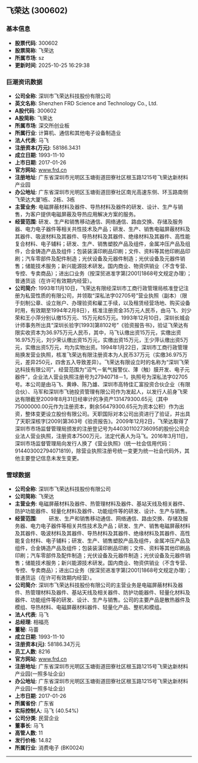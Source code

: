 ## 飞荣达 (300602)

### 基本信息

- **股票代码**: 300602
- **股票简称**: 飞荣达
- **所属市场**: sz
- **更新时间**: 2025-10-25 16:29:38

### 巨潮资讯数据

- **公司全称**: 深圳市飞荣达科技股份有限公司
- **英文名称**: Shenzhen FRD Science and Technology Co., Ltd.
- **A股代码**: 300602
- **A股简称**: 飞荣达
- **所属市场**: 深交所创业板
- **所属行业**: 计算机、通信和其他电子设备制造业
- **法人代表**: 马飞
- **注册资本(万元)**: 58186.3431
- **成立日期**: 1993-11-10
- **上市日期**: 2017-01-26
- **官方网站**: www.frd.cn
- **注册地址**: 广东省深圳市光明区玉塘街道田寮社区根玉路1215号飞荣达新材料产业园
- **办公地址**: 广东省深圳市光明区玉塘街道田寮社区南光高速东侧、环玉路南侧飞荣达大厦1栋、2栋、3栋
- **主营业务**: 电磁屏蔽材料及器件、导热材料及器件的研发、设计、生产与销售，为客户提供电磁屏蔽及导热应用解决方案的服务。
- **经营范围**: 研发、生产和销售移动通信、网络通信、路由交换、存储及服务器、电力电子器件等相关共性技术及产品；研发、生产、销售电磁屏蔽材料及其器件、吸波材料及其器件、导热材料及其器件、绝缘材料及其器件、高性能复合材料、电子辅料；研发、生产、销售塑胶产品及组件，金属冲压产品及组件，合金铸造产品及组件；包装装潢印刷品印刷；文件、资料等其他印刷品印刷；汽车零部件及配件制造；光伏设备及元器件制造；光伏设备及元器件销售；储能技术服务；新兴能源技术研发。国内商业、物资供销业（不含专营、专控、专卖商品）；进出口业务（按深贸进准字第[2001]1868号文规定办理）；普通货运（在许可有效期内经营）。
- **公司简介**: 1993年11月10日，飞荣达有限经深圳市工商行政管理局核准登记注册为私营性质的有限公司，并领取“深私法字02705号”营业执照（副本）（限于刻制公章、设立账户、办理验资和雇工手续，以及租赁经营场地、购买设备时用，有效期至1994年2月8日），核准注册资金35万元人民币，由马飞、刘少荣和王小萍分别认缴15万元、15万元和5万元。1993年12月10日，深圳长城会计师事务所出具“深圳长验字[1993]第8102号”《验资报告书》，验证飞荣达有限实收资本为36.975万元人民币，其中，马飞认缴出资15万元，实缴出资16.975万元，刘少荣认缴出资15万元，实缴出资15万元，王少萍认缴出资5万元，实缴出资5万元，均为实物出资。1994年1月22日，深圳市工商行政管理局换发营业执照，核准飞荣达有限注册资本为人民币37万元（实缴36.975万元，差异250元，四舍五入导致差异）。飞荣达有限设立时的名称为“深圳飞荣达科技有限公司”，经营范围为“沼气－氧气报警仪、薄（触）膜开发、电子元器件”，企业法人营业执照注册号为27940718－1，执照号为深私法字02705号。本公司是由马飞、黄峥、陈乃雄、深圳市高特佳汇富投资合伙企业（有限合伙）、马军和深圳市飞驰投资管理有限公司作为发起人，以发行人前身飞荣达有限截至2009年8月31日经审计的净资产131479300.65元（其中75000000.00元作为注册资本，剩余56479300.65元为资本公积）作为出资，整体变更设立股份有限公司。天职国际对本公司出资进行了验证，并出具了天职深核字[2009]第363号《验资报告》。2009年12月2日，飞荣达取得了深圳市市场监督管理局颁发的注册登记号为440301102736095的股份公司企业法人营业执照，注册资本7500万元，法定代表人为马飞。2016年3月11日，深圳市场监督管理局向发行人换了《营业执照》（统一社会信用代码：914403002794071819)，除营业执照注册号统一变更为统一社会代码外，其他主要登记信息未发生变更。

### 雪球数据

- **公司全称**: 深圳市飞荣达科技股份有限公司
- **公司简称**: 飞荣达
- **主营业务**: 电磁屏蔽材料及器件、热管理材料及器件、基站天线及相关器件、防护功能器件、轻量化材料及器件、功能组件等的研发、设计、生产与销售。
- **经营范围**: 　　研发、生产和销售移动通信、网络通信、路由交换、存储及服务器、电力电子器件等相关共性技术及产品；研发、生产、销售电磁屏蔽材料及其器件、吸波材料及其器件、导热材料及其器件、绝缘材料及其器件、高性能复合材料、电子辅料；研发、生产、销售塑胶产品及组件，金属冲压产品及组件，合金铸造产品及组件；包装装潢印刷品印刷；文件、资料等其他印刷品印刷；汽车零部件及配件制造；光伏设备及元器件制造；光伏设备及元器件销售；储能技术服务；新兴能源技术研发。国内商业、物资供销业（不含专营、专控、专卖商品）；进出口业务（按深贸进准字第[2001]1868号文规定办理）；普通货运（在许可有效期内经营）。
- **公司简介**: 深圳市飞荣达科技股份有限公司的主营业务是电磁屏蔽材料及器件、热管理材料及器件、基站天线及相关器件、防护功能器件、轻量化材料及器件、功能组件等的研发、设计、生产与销售。公司的主要产品是散热器件及模组、导热材料、电磁屏蔽材料器件、轻量化产品、整机和模组。
- **法人代表**: 马飞
- **总经理**: 相福亮
- **董秘**: 马蕾
- **成立日期**: 1993-11-10
- **注册资本(元)**: 58186.34万元
- **员工人数**: 8216
- **官方网站**: www.frd.cn
- **注册地址**: 广东省深圳市光明区玉塘街道田寮社区根玉路1215号飞荣达新材料产业园(一照多址企业)
- **办公地址**: 广东省深圳市光明区玉塘街道田寮社区根玉路1215号飞荣达新材料产业园(一照多址企业)
- **上市日期**: 2017-01-26
- **所属省份**: 广东省
- **实际控制人**: 马飞 (40.54%)
- **公司分类**: 民营企业
- **董事长**: 马飞
- **高管人数**: 11
- **发行价格**: 14.82
- **所属行业**: 消费电子 (BK0024)

---